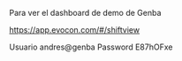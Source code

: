 Para ver el dashboard de demo de Genba

https://app.evocon.com/#/shiftview

Usuario andres@genba
Password E87hOFxe

